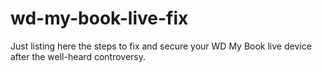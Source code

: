 # wd-my-book-live-fix
Just listing here the steps to fix and secure your WD My Book live device after the well-heard controversy. 
